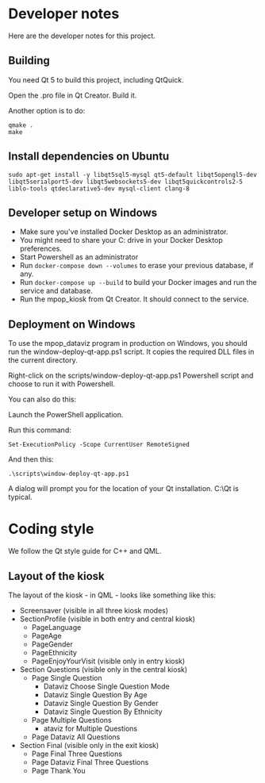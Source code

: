 # Developer notes

Here are the developer notes for this project.

## Building

You need Qt 5 to build this project, including QtQuick.

Open the .pro file in Qt Creator. Build it.

Another option is to do:

```
qmake .
make
```

## Install dependencies on Ubuntu

```
sudo apt-get install -y libqt5sql5-mysql qt5-default libqt5opengl5-dev libqt5serialport5-dev libqt5websockets5-dev libqt5quickcontrols2-5 liblo-tools qtdeclarative5-dev mysql-client clang-8
```


## Developer setup on Windows

- Make sure you've installed Docker Desktop as an administrator.
- You might need to share your C: drive in your Docker Desktop preferences.
- Start Powershell as an administrator
- Run `docker-compose down --volumes` to erase your previous database, if any.
- Run `docker-compose up --build` to build your Docker images and run the service and database.
- Run the mpop\_kiosk from Qt Creator. It should connect to the service.

## Deployment on Windows

To use the mpop_dataviz program in production on Windows, you should run the 
window-deploy-qt-app.ps1 script. It copies the required DLL files in the current directory.

Right-click on the scripts/window-deploy-qt-app.ps1 Powershell script and choose to run it with Powershell.

You can also do this:

Launch the PowerShell application.

Run this command:

```
Set-ExecutionPolicy -Scope CurrentUser RemoteSigned
```

And then this:

```
.\scripts\window-deploy-qt-app.ps1
```

A dialog will prompt you for the location of your Qt installation. C:\Qt is typical.


# Coding style

We follow the Qt style guide for C++ and QML.

## Layout of the kiosk

The layout of the kiosk - in QML - looks like something like this:

- Screensaver (visible in all three kiosk modes)
- SectionProfile (visible in both entry and central kiosk)
  - PageLanguage
  - PageAge
  - PageGender
  - PageEthnicity
  - PageEnjoyYourVisit (visible only in entry kiosk)
- Section Questions (visible only in the central kiosk)
  - Page Single Question
    - Dataviz Choose Single Question Mode
    - Dataviz Single Question By Age
    - Dataviz Single Question By Gender
    - Dataviz Single Question By Ethnicity
  - Page Multiple Questions
    - ataviz for Multiple Questions
  - Page Dataviz All Questions
- Section Final (visible only in the exit kiosk)
  - Page Final Three Questions
  - Page Dataviz Final Three Questions
  - Page Thank You

